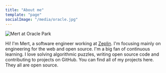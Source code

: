 ```yaml
---
title: "About me"
template: "page"
socialImage: "/media/oracle.jpg"
---
```


![Mert at Oracle Park](/media/oracle.jpg)

Hi! I'm Mert, a software engineer working at [Zeplin](https://zeplin.io). I'm focusing mainly on engineering for the web and open source. I'm a big fan of continuous learning. I love solving algorithmic puzzles, writing open source code and contributing to projects on GitHub. You can find all of my projects here. They all are open source.